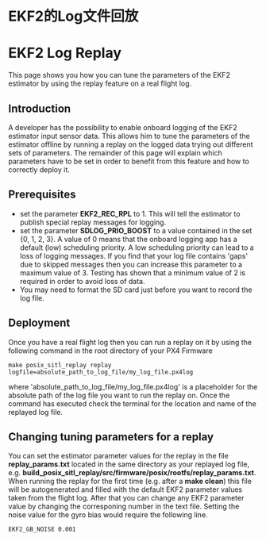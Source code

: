 # EKF2的Log文件回放

# EKF2 Log Replay

This page shows you how you can tune the parameters of the EKF2 estimator by using the replay feature on a real flight log.

## Introduction

A developer has the possibility to enable onboard logging of the EKF2 estimator input sensor data.
This allows him to tune the parameters of the estimator offline by running a replay on the logged data trying out
different sets of parameters. The remainder of this page will explain which parameters have to be set in order to
benefit from this feature and how to correctly deploy it.

## Prerequisites

- set the parameter **EKF2_REC_RPL** to 1. This will tell the estimator to publish special replay messages for logging.
- set the parameter **SDLOG_PRIO_BOOST** to a value contained in the set {0, 1, 2, 3}. A value of 0 means that the onboard logging app has a default (low) scheduling priority.
  A low scheduling priority can lead to a loss of logging messages. If you find that your log file contains 'gaps' due to skipped messages then you can increase
  this parameter to a maximum value of 3. Testing has shown that a minimum value of 2 is required in order to avoid loss of data.
- You may need to format the SD card just before you want to record the log file.

## Deployment

Once you have a real flight log then you can run a replay on it by using the following command in the root directory of your PX4 Firmware

```
make posix_sitl_replay replay logfile=absolute_path_to_log_file/my_log_file.px4log
```

where 'absolute_path_to_log_file/my_log_file.px4log' is a placeholder for the absolute path of the log file you want to run the replay on.
Once the command has executed check the terminal for the location and name of the replayed log file.

## Changing tuning parameters for a replay

You can set the estimator parameter values for the replay in the file **replay_params.txt** located in the same directory
as your replayed log file, e.g. **build_posix_sitl_replay/src/firmware/posix/rootfs/replay_params.txt**. When running the replay for the first time (e.g. after a **make clean**) this file will be autogenerated and filled with the default EKF2 parameter values taken from the flight log. After that you can change any EKF2 parameter value by changing the corresponing number in the text file. Setting the noise value for the gyro bias would require the following line.

```
EKF2_GB_NOISE 0.001
```